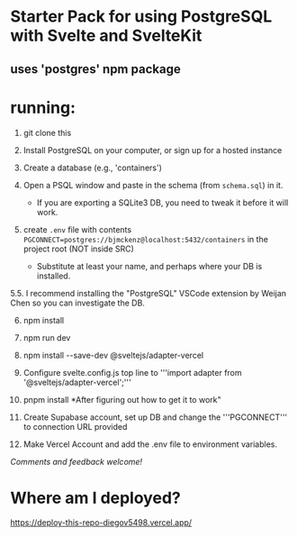 # Starter Pack for using PostgreSQL with Svelte and SvelteKit

## uses 'postgres' npm package

# running:

1. git clone this

2. Install PostgreSQL on your computer, or sign up for a hosted instance

3. Create a database (e.g., 'containers')

4. Open a PSQL window and paste in the schema (from ```schema.sql```) in it.
   * If you are exporting a SQLite3 DB, you need to tweak it before it will work.

5. create ```.env``` file with contents ```PGCONNECT=postgres://bjmckenz@localhost:5432/containers``` in the project root (NOT inside SRC)
   * Substitute at least your name, and perhaps where your DB is installed.

5.5. I recommend installing the "PostgreSQL" VSCode extension by Weijan Chen so you can investigate the DB.

6. npm install

7. npm run dev

8. npm install --save-dev @sveltejs/adapter-vercel

9. Configure svelte.config.js top line to '''import adapter from '@sveltejs/adapter-vercel';'''

10. pnpm install *After figuring out how to get it to work"

11. Create Supabase account, set up DB and change the '''PGCONNECT''' to connection URL provided

12. Make Vercel Account and add the .env file to environment variables.

*Comments and feedback welcome!*

# Where am I deployed?

https://deploy-this-repo-diegov5498.vercel.app/

